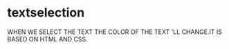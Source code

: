 # textselection
WHEN WE SELECT THE TEXT THE COLOR OF THE TEXT 'LL CHANGE.IT IS BASED ON HTML AND CSS.

